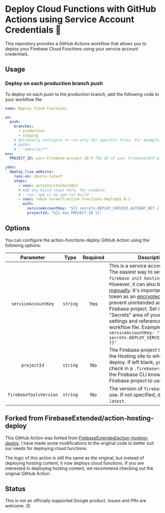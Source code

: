 # Deploy Cloud Functions with GitHub Actions using Service Account Credentials 🚀

This repository provides a GitHub Actions workflow that allows you to deploy your Firebase Cloud Functions using your service account credentials.

## Usage

### Deploy on each production branch push

To deploy on each push to the production branch, add the following code to your workflow file:

```yaml
name: Deploy Cloud Functions

on:
  push:
    branches:
      - production
      - staging
    # Optionally configure to run only for specific files. For example:
    # paths:
    # - "website/**"
env:
  PROJECT_ID: your-Firebase-project-ID # The ID of your Firebase/GCP project

jobs:
  deploy_live_website:
    runs-on: ubuntu-latest
    steps:
      - uses: actions/checkout@v2
      # Add any build steps here. For example:
      # - run: npm ci && npm run build
      - uses: robin-torwell/action-functions-deploy@1.0.2
        with:
          serviceAccountKey: "${{ secrets.DEPLOY_SERVICE_ACCOUNT_KEY }}"
          projectId: "${{ env.PROJECT_ID }}"
```

## Options

You can configure the action-functions-deploy GitHub Action using the following options:

|       Parameter        |   Type   | Required | Description                                                                                                                                                                                                                                                                                                                                                                                                                                                                                                                                                                                  |
| :--------------------: | :------: | :------: | -------------------------------------------------------------------------------------------------------------------------------------------------------------------------------------------------------------------------------------------------------------------------------------------------------------------------------------------------------------------------------------------------------------------------------------------------------------------------------------------------------------------------------------------------------------------------------------------- |
|  `serviceAccountKey`   | `string` |   Yes    | This is a service account JSON key. The easiest way to set it up is to run `firebase init hosting:github`. However, it can also be [created manually](./docs/service-account.md). It's important to store this token as an [encrypted secret](https://help.github.com/en/actions/configuring-and-managing-workflows/creating-and-storing-encrypted-secrets) to prevent unintended access to your Firebase project. Set it in the "Secrets" area of your repository settings and reference it in the workflow file. Example: `serviceAccountKey: "${{ secrets.DEPLOY_SERVICE_ACCOUNT_KEY }}"` |
|      `projectId`       | `string` |    No    | The Firebase project that contains the Hosting site to which you want to deploy. If left blank, you need to check in a `.firebaserc` file so that the Firebase CLI knows which Firebase project to use.                                                                                                                                                                                                                                                                                                                                                                                      |
| `firebaseToolsVersion` | `string` |    No    | The version of `firebase-tools` to use. If not specified, defaults to `latest`.                                                                                                                                                                                                                                                                                                                                                                                                                                                                                                              |

## Forked from FirebaseExtended/action-hosting-deploy

This GitHub Action was forked from [FirebaseExtended/action-hosting-deploy](https://github.com/FirebaseExtended/action-hosting-deploy). I have made some modifications to the original code to better suit our needs for deploying cloud functions.

The logic of this action is still the same as the original, but instead of deploying hosting content, it now deploys cloud functions. If you are interested in deploying hosting content, we recommend checking out the original GitHub Action.

## Status

This is not an officially supported Google product. Issues and PRs are welcome. 😊
